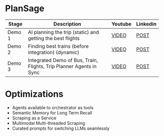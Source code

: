# PlanSage

| Stage                              | Description | Youtube  | Linkedin
|------------------------------------|-------------|----------|----------|
| Demo 1   | AI planning the trip (static) and getting the best flights  | [VIDEO](https://www.youtube.com/watch?v=APpnb69Ot84&t=7s)   | [POST](https://www.linkedin.com/posts/ravi-prakash-4b3a33151_plansage-genai-traveltech-activity-7280225365053050880-LrEu?utm_source=share&utm_medium=member_desktop)
| Demo 2      | Finding best trains (before integration) (dynamic)| [VIDEO](https://www.youtube.com/watch?v=L_Yg90kRX2U&t=5s) | [POST](https://www.linkedin.com/posts/ravi-prakash-4b3a33151_plansage-ai-llm-activity-7281298673899106305-S5x2?utm_source=share&utm_medium=member_desktop)
|Demo 3| Integrated Demo of Bus, Train, Flights, Trip Planner Agents in Sync | [VIDEO](https://www.youtube.com/watch?v=SG2mIob3qWo) | [POST](https://www.linkedin.com/posts/ravi-prakash-4b3a33151_ai-traveltech-startup-activity-7284900771559526400-nkVI?utm_source=share&utm_medium=member_desktop)


# Optimizations
* Agents available to orchestrator as tools
* Semantic Memory for Long Term Recall
* Scraping as a Service
* Multimodal Multi-threaded Scraping
* Curated prompts for switching LLMs seamlessly
